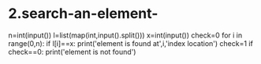 # 2.search-an-element-
n=int(input())
l=list(map(int,input().split()))
x=int(input())
check=0
for i in range(0,n):
    if l[i]==x:
        print('element is found at',i,'index location')
        check=1
if check==0:
   print('element is not found')
